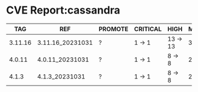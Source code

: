 # CVE Report:cassandra
|   TAG   |       REF        | PROMOTE | CRITICAL |   HIGH   |  MEDIUM  |   LOW    | UNKNOWN |
|---------|------------------|---------|----------|----------|----------|----------|---------|
| 3.11.16 | 3.11.16_20231031 | ?       | 1 -> 1   | 13 -> 13 | 37 -> 37 | 23 -> 23 | 0 -> 0  |
| 4.0.11  | 4.0.11_20231031  | ?       | 1 -> 1   | 8 -> 8   | 22 -> 22 | 27 -> 23 | 0 -> 0  |
| 4.1.3   | 4.1.3_20231031   | ?       | 1 -> 1   | 8 -> 8   | 22 -> 22 | 27 -> 23 | 0 -> 0  |
